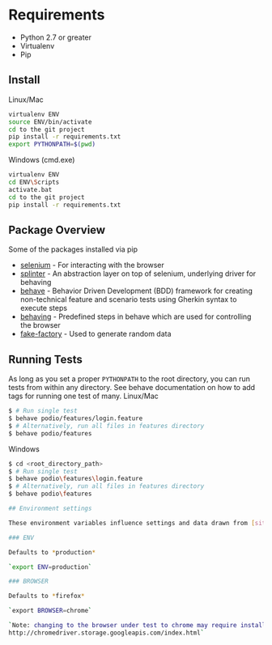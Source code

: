 # Requirements

* Python 2.7 or greater
* Virtualenv
* Pip

## Install

Linux/Mac
```bash
virtualenv ENV
source ENV/bin/activate
cd to the git project
pip install -r requirements.txt
export PYTHONPATH=$(pwd)
```

Windows (cmd.exe)
```bash
virtualenv ENV
cd ENV\Scripts
activate.bat
cd to the git project
pip install -r requirements.txt
```

## Package Overview

Some of the packages installed via pip

* [selenium](https://selenium.googlecode.com/git/docs/api/py/api.html) - For interacting with the browser
* [splinter](http://splinter.cobrateam.info/) - An abstraction layer on top of selenium, underlying driver for behaving
* [behave](https://github.com/behave/behave) - Behavior Driven Development (BDD) framework for creating non-technical feature and scenario tests using Gherkin syntax to execute steps
* [behaving](https://github.com/ggozad/behaving) - Predefined steps in behave which are used for controlling the browser
* [fake-factory](https://github.com/joke2k/faker) - Used to generate random data


## Running Tests

As long as you set a proper `PYTHONPATH` to the root directory, you can run tests from within any directory. See behave documentation on how to add tags for running one test of many.
Linux/Mac

```bash
$ # Run single test
$ behave podio/features/login.feature
$ # Alternatively, run all files in features directory
$ behave podio/features
```

Windows
```bash
$ cd <root_directory_path>
$ # Run single test
$ behave podio\features\login.feature
$ # Alternatively, run all files in features directory
$ behave podio\features

## Environment settings

These environment variables influence settings and data drawn from [sites.yaml]

### ENV

Defaults to *production*

`export ENV=production`

### BROWSER

Defaults to *firefox*

`export BROWSER=chrome`

`Note: changing to the browser under test to chrome may require installing chromedriver:
http://chromedriver.storage.googleapis.com/index.html`

